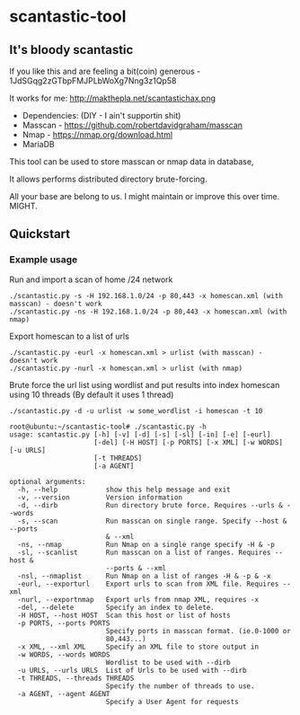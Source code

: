 # scantastic-tool

## It's bloody scantastic

If you like this and are feeling a bit(coin) generous - 1JdSGqg2zGTbpFMJPLbWoXg7Nng3z1Qp58

It works for me: http://makthepla.net/scantastichax.png

 - Dependencies: (DIY - I ain't supportin shit)
 - Masscan - https://github.com/robertdavidgraham/masscan
 - Nmap - https://nmap.org/download.html
 - MariaDB


This tool can be used to store masscan or nmap data in database, 

It allows performs distributed directory brute-forcing. 

All your base are belong to us. I might maintain or improve this over time. MIGHT.

## Quickstart

### Example usage

Run and import a scan of home /24 network

```
./scantastic.py -s -H 192.168.1.0/24 -p 80,443 -x homescan.xml (with masscan) - doesn't work
./scantastic.py -ns -H 192.168.1.0/24 -p 80,443 -x homescan.xml (with nmap)
```

Export homescan to a list of urls

```
./scantastic.py -eurl -x homescan.xml > urlist (with masscan) - doesn't work
./scantastic.py -nurl -x homescan.xml > urlist (with nmap)
```

Brute force the url list using wordlist and put results into index homescan
using 10 threads (By default it uses 1 thread)

```
./scantastic.py -d -u urlist -w some_wordlist -i homescan -t 10
```

```
root@ubuntu:~/scantastic-tool# ./scantastic.py -h
usage: scantastic.py [-h] [-v] [-d] [-s] [-sl] [-in] [-e] [-eurl]
                     [-del] [-H HOST] [-p PORTS] [-x XML] [-w WORDS] [-u URLS]
                     [-t THREADS]
                     [-a AGENT]

optional arguments:
  -h, --help            show this help message and exit
  -v, --version         Version information
  -d, --dirb            Run directory brute force. Requires --urls & --words
  -s, --scan            Run masscan on single range. Specify --host & --ports
                        & --xml
  -ns, --nmap           Run Nmap on a single range specify -H & -p
  -sl, --scanlist       Run masscan on a list of ranges. Requires --host &
                        --ports & --xml
  -nsl, --nmaplist      Run Nmap on a list of ranges -H & -p & -x
  -eurl, --exporturl    Export urls to scan from XML file. Requires --xml
  -nurl, --exportnmap   Export urls from nmap XML, requires -x
  -del, --delete        Specify an index to delete.
  -H HOST, --host HOST  Scan this host or list of hosts
  -p PORTS, --ports PORTS
                        Specify ports in masscan format. (ie.0-1000 or
                        80,443...)
  -x XML, --xml XML     Specify an XML file to store output in
  -w WORDS, --words WORDS
                        Wordlist to be used with --dirb
  -u URLS, --urls URLS  List of Urls to be used with --dirb
  -t THREADS, --threads THREADS
                        Specify the number of threads to use.
  -a AGENT, --agent AGENT
                        Specify a User Agent for requests
```
